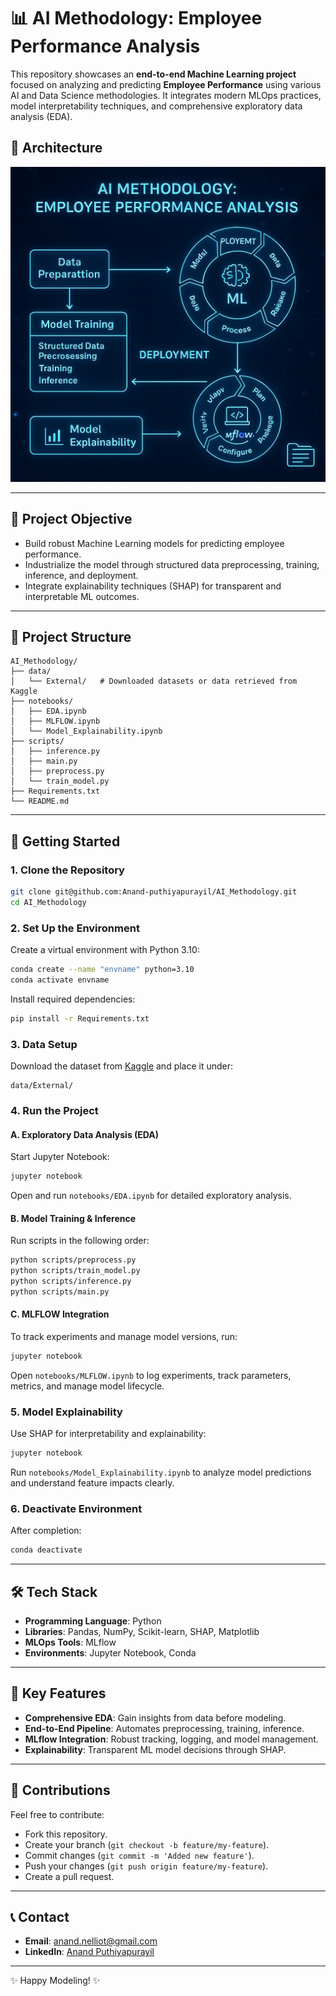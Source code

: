 # 📊 AI Methodology: Employee Performance Analysis

This repository showcases an **end-to-end Machine Learning project** focused on analyzing and predicting **Employee Performance** using various AI and Data Science methodologies. It integrates modern MLOps practices, model interpretability techniques, and comprehensive exploratory data analysis (EDA).

## 🚀 Architecture 



![Demo](assets/model.png)

---

## 🎯 Project Objective
- Build robust Machine Learning models for predicting employee performance.
- Industrialize the model through structured data preprocessing, training, inference, and deployment.
- Integrate explainability techniques (SHAP) for transparent and interpretable ML outcomes.

---

## 📁 Project Structure
```
AI_Methodology/
├── data/
│   └── External/   # Downloaded datasets or data retrieved from Kaggle
├── notebooks/
│   ├── EDA.ipynb
│   ├── MLFLOW.ipynb
│   └── Model_Explainability.ipynb
├── scripts/
│   ├── inference.py
│   ├── main.py
│   ├── preprocess.py
│   └── train_model.py
├── Requirements.txt
└── README.md
```

---

## 🚀 Getting Started

### **1. Clone the Repository**
```bash
git clone git@github.com:Anand-puthiyapurayil/AI_Methodology.git
cd AI_Methodology
```

### **2. Set Up the Environment**
Create a virtual environment with Python 3.10:
```bash
conda create --name "envname" python=3.10
conda activate envname
```

Install required dependencies:
```bash
pip install -r Requirements.txt
```

### **3. Data Setup**
Download the dataset from [Kaggle](https://www.kaggle.com/datasets/eshwarganta/employee-performance-analysis-inx-future-inc) and place it under:
```
data/External/
```

### **4. Run the Project**

#### **A. Exploratory Data Analysis (EDA)**
Start Jupyter Notebook:
```bash
jupyter notebook
```
Open and run `notebooks/EDA.ipynb` for detailed exploratory analysis.

#### **B. Model Training & Inference**
Run scripts in the following order:
```bash
python scripts/preprocess.py
python scripts/train_model.py
python scripts/inference.py
python scripts/main.py
```

#### **C. MLFLOW Integration**
To track experiments and manage model versions, run:
```bash
jupyter notebook
```
Open `notebooks/MLFLOW.ipynb` to log experiments, track parameters, metrics, and manage model lifecycle.

### **5. Model Explainability**
Use SHAP for interpretability and explainability:
```bash
jupyter notebook
```
Run `notebooks/Model_Explainability.ipynb` to analyze model predictions and understand feature impacts clearly.

### **6. Deactivate Environment**
After completion:
```bash
conda deactivate
```

---

## 🛠️ Tech Stack

- **Programming Language**: Python
- **Libraries**: Pandas, NumPy, Scikit-learn, SHAP, Matplotlib
- **MLOps Tools**: MLflow
- **Environments**: Jupyter Notebook, Conda

---

## 🌟 Key Features
- **Comprehensive EDA**: Gain insights from data before modeling.
- **End-to-End Pipeline**: Automates preprocessing, training, inference.
- **MLflow Integration**: Robust tracking, logging, and model management.
- **Explainability**: Transparent ML model decisions through SHAP.

---

## 🤝 Contributions
Feel free to contribute:
- Fork this repository.
- Create your branch (`git checkout -b feature/my-feature`).
- Commit changes (`git commit -m 'Added new feature'`).
- Push your changes (`git push origin feature/my-feature`).
- Create a pull request.

---

## 📞 Contact
- **Email**: [anand.nelliot@gmail.com](mailto:anand.nelliot@gmail.com)
- **LinkedIn**: [Anand Puthiyapurayil](https://www.linkedin.com/in/anand-p-/)

---

✨ Happy Modeling! ✨

